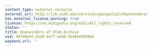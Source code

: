 ```yaml
---
content_type: external-resource
external_url: http://lib.utah.edu/services/geospatial/downwinders/
has_external_license_warning: true
license: https://en.wikipedia.org/wiki/All_rights_reserved
status: ''
title: Downwinders of Utah Archive
uid: 40749e4f-d1d8-4eff-a440-d3e844d958e8
wayback_url: ''
---
```

